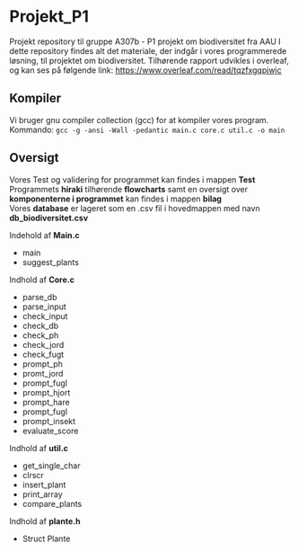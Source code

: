 # Projekt_P1 #
Projekt repository til gruppe A307b - P1 projekt om biodiversitet fra AAU 
I dette repository findes alt det materiale, der indgår i vores programmerede løsning, til projektet om biodiversitet. Tilhørende rapport udvikles i overleaf, og kan ses på følgende link:
https://www.overleaf.com/read/tqzfxgqpjwjc

## Kompiler ## 
Vi bruger gnu compiler collection (gcc) for at kompiler vores program. 
Kommando: ```gcc -g -ansi -Wall -pedantic main.c core.c util.c -o main ```

## Oversigt ## 
Vores Test og validering for programmet kan findes i mappen **Test**  
Programmets **hiraki** tilhørende **flowcharts** samt en oversigt over **komponenterne i programmet** kan findes i mappen **bilag**  
Vores **database** er lageret som en .csv fil i hovedmappen med navn **db_biodiversitet.csv**

Indehold af **Main.c**
* main
* suggest_plants

Indhold af **Core.c**
* parse_db
* parse_input
* check_input
* check_db
* check_ph
* check_jord
* check_fugt
* prompt_ph
* promt_jord
* prompt_fugl
* prompt_hjort
* prompt_hare
* prompt_fugl
* prompt_insekt
* evaluate_score

Indhold af **util.c**
* get_single_char
* clrscr
* insert_plant
* print_array
* compare_plants

Indhold af **plante.h**
* Struct Plante

